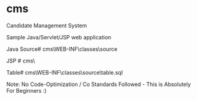# cms
Candidate Management System

Sample Java/Servlet/JSP web application

Java Source# cms\WEB-INF\classes\source

JSP # cms\

Table# cms\WEB-INF\classes\source\table.sql

Note: No Code-Optimization / Co Standards Followed - This is Absolutely For Beginners :)
